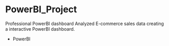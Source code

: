 # PowerBI_Project
Professional PowerBI dashboard
Analyzed E-commerce sales data creating a interactive PowerBI dashboard.
* PowerBI
